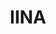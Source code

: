 ---
codehost: https://github.com/https://github.com/iina/iina
logohandle: iinaio
sort: iina
title: IINA
website: https://iina.io/
---